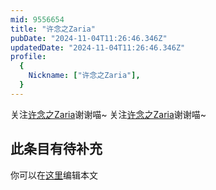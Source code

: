 ```yaml
---
mid: 9556654
title: "许念之Zaria"
pubDate: "2024-11-04T11:26:46.346Z"
updatedDate: "2024-11-04T11:26:46.346Z"
profile:
  {
    Nickname: ["许念之Zaria"],
  }
---
```


关注[许念之Zaria](https://space.bilibili.com/9556654)谢谢喵~ 关注[许念之Zaria](https://space.bilibili.com/9556654)谢谢喵~

## 此条目有待补充
你可以在[这里](https://github.com/Yuhanawa/VTuber.ICU-Content/edit/master/v/许念之Zaria/index.md)编辑本文
